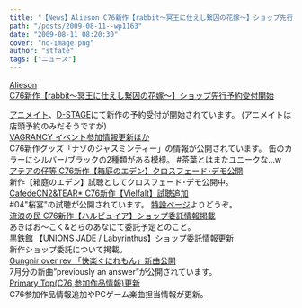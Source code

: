 ```yaml
---
title: "【News】Alieson C76新作【rabbit～冥王に仕えし繋囚の花嫁～】ショップ先行予約受付開始"
path: "/posts/2009-08-11--wp1163"
date: "2009-08-11 08:20:30"
cover: "no-image.png"
author: "stfate"
tags: ["ニュース"]
---
```


<style type="text/css">
<!--
p {white-space: pre-wrap};
-->
</style>

<a class="topics" href="http://www.alieson.net/html/" target="_blank">Alieson C76新作【rabbit～冥王に仕えし繋囚の花嫁～】ショップ先行予約受付開始</a>
<div class="news"><a href="http://www.animate.co.jp/newrelease/cd/cd20090815/" target="_blank">アニメイト</a>、<a href="http://d-stage.com/shop/detail.php?seq=10136&kw=Alieson&focus=1&Joycartdstage=2b12e51965f3db884547081b836d73d7" target="_blank">D-STAGE</a>にて新作の予約受付が開始されています。
(アニメイトは店頭予約のみだそうですが)</div>
<a class="topics" href="http://www.vagrancy.jp/" target="_blank">VAGRANCY イベント参加情報更新ほか</a>
<div class="news">C76新作グッズ「ナゾのジャスミンティー」の情報が公開されています。
缶のカラーにシルバー/ブラックの2種類がある模様。
#茶葉とはまたユニークな…w</div>
<a class="topics" href="http://atea.main.jp/eden/index.html" target="_blank">アテアの仔等 C76新作【箱庭のエデン】クロスフェード･デモ公開</a>
<div class="news">新作【箱庭のエデン】試聴としてクロスフェード･デモ公開中。</div>
<a class="topics" href="http://homepage2.nifty.com/cn2/" target="_blank">CafedeCN2&TEAR* C76新作【Vielfalt】試聴追加</a>
<div class="news">#04"桜宴"の試聴が公開されています。
<a href="http://mure.sakura.ne.jp/v/" target="_blank">特設ページ</a>よりどうぞ。</div>
<a class="topics" href="http://www5.ocn.ne.jp/~rulotami/harpy/index.html" target="_blank">流浪の民 C76新作【ハルピュイア】ショップ委託情報掲載</a>
<div class="news">あきばお～こく&とらのあなにて委託予定とのこと。</div>
<a class="topics" href="http://kurogane-u.s341.xrea.com/" target="_blank">黒鉄館 【UNIONS JADE / Labyrinthus】ショップ委託情報更新</a>
<div class="news">新作ショップ委託について掲載。</div>
<a class="topics" href="http://www.gungni.com/" target="_blank">Gungnir over rev 「快楽ぐにれもん」新曲公開</a>
<div class="news">7月分の新曲”previously an answer”が公開されています。</div>
<a class="topics" href="http://primary-yuiko.com/" target="_blank">Primary Top(C76,参加作品情報)更新</a>
<div class="news">C76参加作品情報追加やPCゲーム楽曲担当情報が更新。</div>
